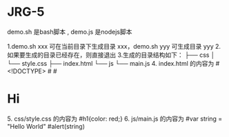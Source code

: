 # JRG-5
demo.sh  是bash脚本  ,  demo.js  是nodejs脚本

1.demo.sh xxx 可在当前目录下生成目录 xxx，demo.sh yyy 可生成目录 yyy
2.如果要生成的目录已经存在，则直接退出
3.生成的目录结构如下：
 ├── css
 │   └── style.css
 ├── index.html
 └── js
     └── main.js
4. index.html 的内容为
 #<!DOCTYPE>
 #<title>Hello</title>
 #<h1>Hi</h1>
5. css/style.css 的内容为
 #h1{color: red;}
6. js/main.js 的内容为
 #var string = "Hello World"
 #alert(string)
